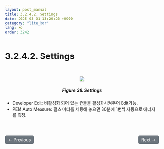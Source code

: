 ```yaml
---
layout: post_manual
title: 3.2.4.2.	Settings
date: 2025-03-31 13:20:23 +0900
category: "lite_kor"
lang: ko
order: 3242
---
```


# 3.2.4.2. Settings

<br/> <!-- 한줄 띄기 -->

<!-- 중앙 정렬 이미지 -->
<p align="center"> 
  <img src="/assets/Chapter-3/Settings.png">
</p>

<!-- 이미지 설명 -->
<div align="center"> 
<h5>Figure 38. Settings</h5>
</div>

-	Developer Edit: 비활성화 되어 있는 칸들을 활성화시켜주어 Edit가능.
-	PEM Auto Measure: 펄스 미터를 세팅해 놓으면 30분에 1번씩 자동으로 에너지를 측정.

<!-- 이전/다음 페이지 버튼 -->
<br/>
<br/>
<div style="display: flex; justify-content: space-between; align-items: center; margin-top: 10;">
  <!-- 이전 페이지 버튼 -->
  <a href="/manuals/manuals_lite_kor/Chapter 3/Chapter 3-2-4-1/" class="btn btn-primary" style="display: inline-block; padding: 5px 10px; background-color: #6c757d; color: white; text-decoration: none; border-radius: 5px;">
    ← Previous
  </a>

  <!-- 다음 페이지 버튼 -->
  <a href="/manuals/manuals_lite_kor/Chapter 3/Chapter 3-3/" class="btn btn-primary" style="display: inline-block; padding: 5px 10px; background-color: #6c757d; color: white; text-decoration: none; border-radius: 5px;">
    Next →
  </a>
</div>